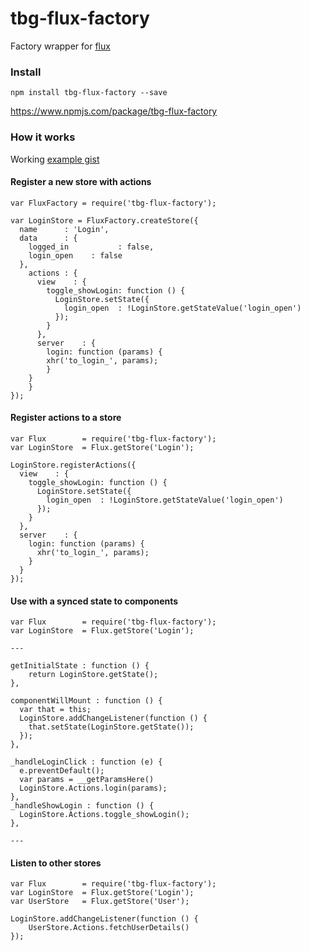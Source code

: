 # tbg-flux-factory
Factory wrapper for [flux](https://github.com/facebook/flux)

### Install

`npm install tbg-flux-factory --save`

https://www.npmjs.com/package/tbg-flux-factory

### How it works

Working [example gist](http://requirebin.com/?gist=ecbd038f297594dab76a) 

#### Register a new store with actions
```
var FluxFactory = require('tbg-flux-factory');

var LoginStore = FluxFactory.createStore({
  name		: 'Login',
  data		: {
    logged_in			: false,
    login_open    : false
  },
	actions : {
	  view    : {
	    toggle_showLogin: function () {
	      LoginStore.setState({
	        login_open  : !LoginStore.getStateValue('login_open')
	      });
	    }
	  },
	  server	: {
    	login: function (params) {
        xhr('to_login_', params);
    	}
    }
	}
});
```

#### Register actions to a store

```
var Flux        = require('tbg-flux-factory');
var LoginStore  = Flux.getStore('Login');

LoginStore.registerActions({
  view    : {
    toggle_showLogin: function () {
      LoginStore.setState({
        login_open  : !LoginStore.getStateValue('login_open')
      });
    }
  },
  server	: {
  	login: function (params) {
      xhr('to_login_', params);
  	}
  }
});

```

#### Use with a synced state to components

```
var Flux        = require('tbg-flux-factory');
var LoginStore  = Flux.getStore('Login');

---

getInitialState : function () {
	return LoginStore.getState();
},

componentWillMount : function () {
  var that = this;
  LoginStore.addChangeListener(function () {
  	that.setState(LoginStore.getState());
  });
},

_handleLoginClick : function (e) {
  e.preventDefault();
  var params = __getParamsHere()
  LoginStore.Actions.login(params);
},
_handleShowLogin : function () {
  LoginStore.Actions.toggle_showLogin();
},

---
```

#### Listen to other stores
```
var Flux        = require('tbg-flux-factory');
var LoginStore  = Flux.getStore('Login');
var UserStore  	= Flux.getStore('User');

LoginStore.addChangeListener(function () {
	UserStore.Actions.fetchUserDetails()
});
```
